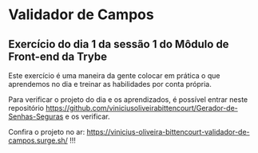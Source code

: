 # Validador de Campos

## Exercício do dia 1 da sessão 1 do Môdulo de Front-end da Trybe

Este exercício é uma maneira da gente colocar em prática o que aprendemos no dia e treinar as habilidades por conta própria.

Para verificar o projeto do dia e os aprendizados, é possível entrar neste repositório https://github.com/viniciusoliveirabittencourt/Gerador-de-Senhas-Seguras e os verificar.

Confira o projeto no ar: https://vinicius-oliveira-bittencourt-validador-de-campos.surge.sh/ !!!